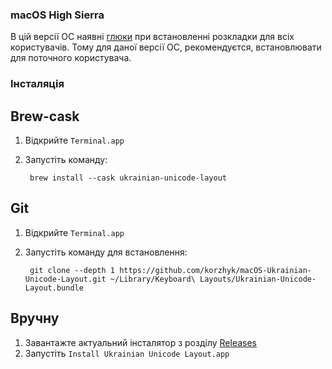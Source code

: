 ### macOS High Sierra

В цій версії ОС наявні [глюки](https://apple.stackexchange.com/questions/300606/keyboard-layout-keeps-reverting-since-upgrade-to-high-sierra) при встановленні розкладки для всіх користувачів. Тому для даної версії ОС, рекомендуєтся, встановлювати для поточного користувача.

### Інсталяція

## Brew-cask
1. Відкрийте `Terminal.app`
2. Запустіть команду:

        brew install --cask ukrainian-unicode-layout

## Git
1. Відкрийте `Terminal.app`
2. Запустіть команду для встановлення:

        git clone --depth 1 https://github.com/korzhyk/macOS-Ukrainian-Unicode-Layout.git ~/Library/Keyboard\ Layouts/Ukrainian-Unicode-Layout.bundle

## Вручну
1. Завантажте актуальний інсталятор з розділу [Releases](../../releases/)
2. Запустіть `Install Ukrainian Unicode Layout.app`
